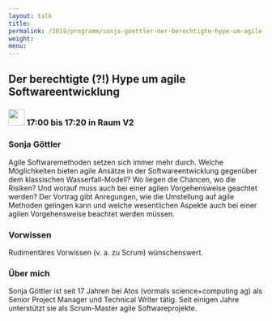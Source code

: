 ```yaml
---
layout: talk
title:
permalink: /2019/programm/sonja-goettler-der-berechtigte-hype-um-agile-softwareentwicklung/
weight:
menu:
---
```

## Der berechtigte (?!) Hype um agile Softwareentwicklung

### <img height = "32" src="../../../images/talk.svg"> 17:00 bis 17:20 in Raum V2

### Sonja Göttler

Agile Softwaremethoden setzen sich immer mehr durch. Welche Möglichkeiten bieten agile Ansätze in der Softwareentwicklung gegenüber dem klassischen Wasserfall-Modell? Wo liegen die Chancen, wo die Risiken? Und worauf muss auch bei einer agilen Vorgehensweise geachtet werden? Der Vortrag gibt Anregungen, wie die Umstellung auf agile Methoden gelingen kann und welche wesentlichen Aspekte auch bei einer agilen Vorgehensweise beachtet werden müssen.

### Vorwissen

Rudimentäres Vorwissen (v. a. zu Scrum) wünschenswert.

### Über mich

Sonja Göttler ist seit 17 Jahren bei Atos (vormals science+computing ag) als Senior Project Manager und Technical Writer tätig. Seit einigen Jahre unterstützt sie als Scrum-Master agile Softwareprojekte.

